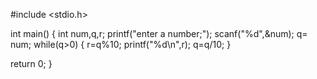#include <stdio.h>

int main() {
    int num,q,r;
    printf("enter a number;");
    scanf("%d",&num);
    q= num;
    while(q>0) {
        r=q%10;
        printf("%d\n",r);
        q=q/10;
    }
    
   return 0;
}
